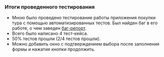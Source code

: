 ### Итоги проведенного тестирования

* Мною было проведено тестирование работы приложения покупки 
тура с помощью автоматизированных тестов. Был найден баг в его 
  работе, о чем заведен 
[баг-репорт](https://github.com/Orlov-D/qa-diplom-All_in_one/issues/1).
* Всего было написано 4 тест-кейса.
* 50% тестов прошли (2/4 тестов прошли).
* Можно добавить окно с подтверждением выбора после заполнения 
  формы и нажатия кнопки продолжить.